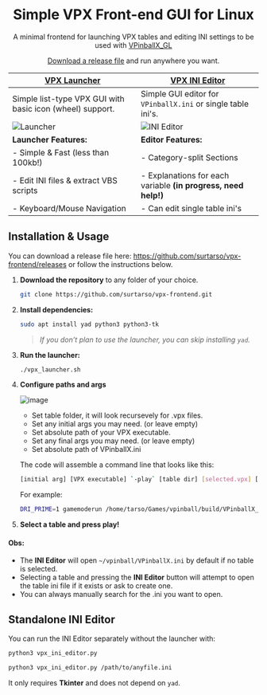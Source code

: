 <h1 align="center">Simple VPX Front-end GUI for Linux</h1>
<p align="center">A minimal frontend for launching VPX tables and editing INI settings to be used with <a href="https://github.com/vpinball/vpinball">VPinballX_GL</a></p>
<p align="center"><a href="https://github.com/surtarso/vpx-frontend/releases/"> Download a release file</a> and run anywhere you want.</p>

| **[VPX Launcher](vpx_launcher.sh)** | **[VPX INI Editor](vpx_ini_editor.py)** |
|-------------------------------------|---------------------------------------|
| Simple list-type VPX GUI with basic icon (wheel) support. | Simple GUI editor for `VPinballX.ini` or single table ini's. |
| ![Launcher](https://github.com/user-attachments/assets/18e11743-1ec5-4680-8ad7-c25687db0811) | ![INI Editor](https://github.com/user-attachments/assets/010727f1-3e8a-4d2e-ac69-938a0b6bac7e) |
| **Launcher Features:**  | **Editor Features:**  |
| - Simple & Fast (less than 100kb!)  | - Category-split Sections |
| - Edit INI files & extract VBS scripts  | - Explanations for each variable **(in progress, need help!)** |
| - Keyboard/Mouse Navigation | - Can edit single table ini's |

## **Installation & Usage**  

You can download a release file here: https://github.com/surtarso/vpx-frontend/releases or follow the instructions below.

1. **Download the repository** to any folder of your choice.
   ```bash
   git clone https://github.com/surtarso/vpx-frontend.git
   ```
   
3. **Install dependencies:**  
   ```bash
   sudo apt install yad python3 python3-tk
   ```  
   > *If you don’t plan to use the launcher, you can skip installing `yad`.*

4. **Run the launcher:**  
   ```bash
   ./vpx_launcher.sh
   ```
   
5. **Configure paths and args**
   
   ![image](https://github.com/user-attachments/assets/4eea1828-c3f2-431e-b09b-951922bc9751)

   - Set table folder, it will look recursevely for .vpx files.
   - Set any initial args you may need. (or leave empty)
   - Set absolute path of your VPX executable.
   - Set any final args you may need. (or leave empty)
   - Set absolute path of VPinballX.ini
  
   The code will assemble a command line that looks like this:
   ```bash
   [initial arg] [VPX executable] `-play` [table dir] [selected.vpx] [final args]
   ```
   For example:
   ```bash
   DRI_PRIME=1 gamemoderun /home/tarso/Games/vpinball/build/VPinballX_GL -play /home/tarso/Games/vpinball/build/tables/tomandjerry/tomandjerry.vpx --fullscreen`
   ```

6. **Select a table and press play!**

#### Obs: 
- The **INI Editor** will open `~/vpinball/VPinballX.ini` by default if no table is selected.
- Selecting a table and pressing the **INI Editor** button will attempt to open the table ini file if it exists or ask to create one.
- You can always manually search for the .ini you want to open.

## **Standalone INI Editor**  
You can run the INI Editor separately without the launcher with:  
```bash
python3 vpx_ini_editor.py

python3 vpx_ini_editor.py /path/to/anyfile.ini
```  
It only requires **Tkinter** and does not depend on `yad`.
